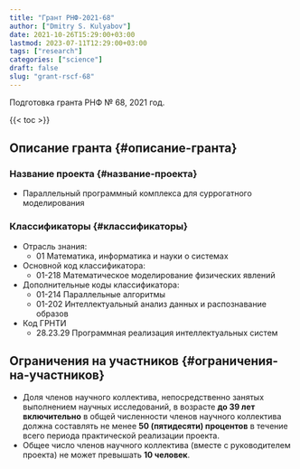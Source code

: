 ```yaml
---
title: "Грант РНФ-2021-68"
author: ["Dmitry S. Kulyabov"]
date: 2021-10-26T15:29:00+03:00
lastmod: 2023-07-11T12:29:00+03:00
tags: ["research"]
categories: ["science"]
draft: false
slug: "grant-rscf-68"
---
```


Подготовка гранта РНФ № 68, 2021 год.

<!--more-->

{{< toc >}}


## Описание гранта {#описание-гранта}


### Название проекта {#название-проекта}

-   Параллельный программный комплекса для суррогатного моделирования


### Классификаторы {#классификаторы}

-   Отрасль знания:
    -   01 Математика, информатика и науки о системах
-   Основной код классификатора:
    -   01-218 Математическое моделирование физических явлений
-   Дополнительные коды классификатора:
    -   01-214 Параллельные алгоритмы
    -   01-202 Интеллектуальный анализ данных и распознавание образов
-   Код ГРНТИ
    -   28.23.29 Программная реализация интеллектуальных систем


## Ограничения на участников {#ограничения-на-участников}

-   Доля членов научного коллектива, непосредственно занятых выполнением
    научных исследований, в возрасте **до 39 лет включительно** в общей
    численности членов научного коллектива должна составлять не менее **50
    (пятидесяти) процентов** в течение всего периода практической
    реализации проекта.
-   Общее число членов научного коллектива (вместе с руководителем
    проекта) не может превышать **10 человек**.
